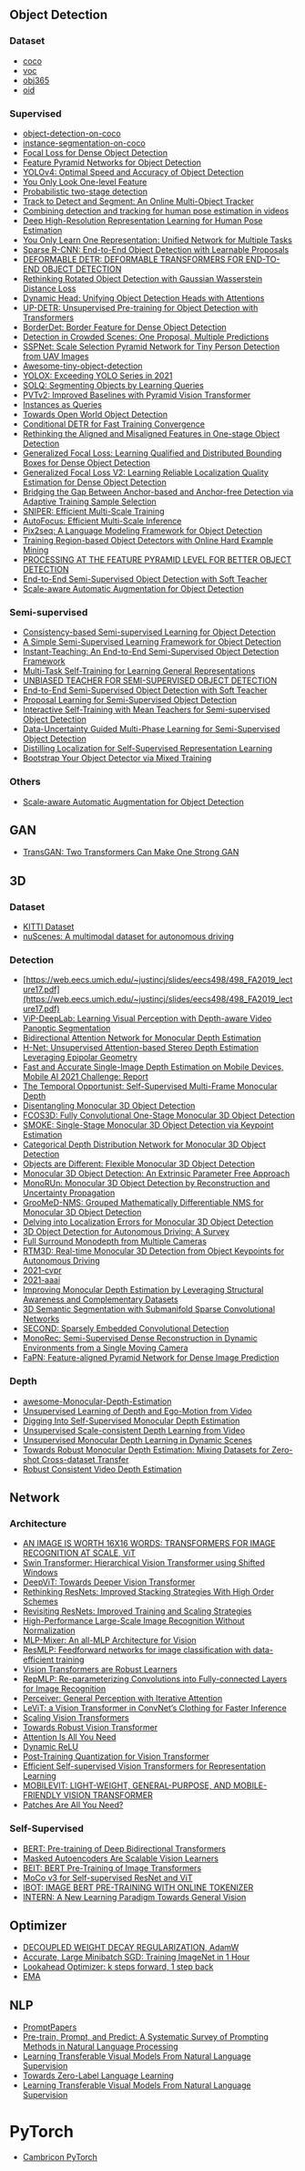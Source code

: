 

## Object Detection
### Dataset
- [coco]()
- [voc]()
- [obj365]()
- [oid]()

### Supervised
- [object-detection-on-coco](https://paperswithcode.com/sota/object-detection-on-coco)
- [instance-segmentation-on-coco](https://paperswithcode.com/sota/instance-segmentation-on-coco)
- [Focal Loss for Dense Object Detection](./1708.02002.pdf)
- [Feature Pyramid Networks for Object Detection](./1612.03144.pdf)
- [YOLOv4: Optimal Speed and Accuracy of Object Detection](./2004.10934.pdf)
- [You Only Look One-level Feature](./2103.09460.pdf)
- [Probabilistic two-stage detection](./2103.07461.pdf)
- [Track to Detect and Segment: An Online Multi-Object Tracker](./2103.08808.pdf)
- [Combining detection and tracking for human pose estimation in videos](./2003.13743.pdf)
- [Deep High-Resolution Representation Learning for Human Pose Estimation](./1902.09212.pdf)
- [You Only Learn One Representation: Unified Network for Multiple Tasks](./2105.04206.pdf)
- [Sparse R-CNN: End-to-End Object Detection with Learnable Proposals](./2011.12450.pdf)
- [DEFORMABLE DETR: DEFORMABLE TRANSFORMERS FOR END-TO-END OBJECT DETECTION](./2010.04159.pdf)
- [Rethinking Rotated Object Detection with Gaussian Wasserstein Distance Loss](./2101.11952.pdf)
- [Dynamic Head: Unifying Object Detection Heads with Attentions](https://arxiv.org/pdf/2106.08322.pdf)
- [UP-DETR: Unsupervised Pre-training for Object Detection with Transformers](https://arxiv.org/pdf/2011.09094.pdf)
- [BorderDet: Border Feature for Dense Object Detection](https://arxiv.org/pdf/2007.11056.pdf)
- [Detection in Crowded Scenes: One Proposal, Multiple Predictions](https://arxiv.org/pdf/2003.09163.pdf)
- [SSPNet: Scale Selection Pyramid Network for Tiny Person Detection from UAV Images](https://arxiv.org/pdf/2107.01548.pdf)
- [Awesome-tiny-object-detection](https://github.com/kuanhungchen/awesome-tiny-object-detection)
- [YOLOX: Exceeding YOLO Series in 2021](https://arxiv.org/pdf/2107.08430.pdf)
- [SOLQ: Segmenting Objects by Learning Queries](https://arxiv.org/pdf/2106.02351.pdf)
- [PVTv2: Improved Baselines with Pyramid Vision Transformer](https://arxiv.org/pdf/2106.13797.pdf)
- [Instances as Queries](https://arxiv.org/pdf/2105.01928v3.pdf)
- [Towards Open World Object Detection](https://arxiv.org/pdf/2103.02603.pdf)
- [Conditional DETR for Fast Training Convergence](https://github.com/Atten4Vis/ConditionalDETR)
- [Rethinking the Aligned and Misaligned Features in One-stage Object Detection](https://arxiv.org/pdf/2108.12176v1.pdf)
- [Generalized Focal Loss: Learning Qualified and Distributed Bounding Boxes for Dense Object Detection](https://arxiv.org/pdf/2006.04388.pdf)
- [Generalized Focal Loss V2: Learning Reliable Localization Quality Estimation for Dense Object Detection](https://arxiv.org/pdf/2011.12885.pdf)
- [Bridging the Gap Between Anchor-based and Anchor-free Detection via Adaptive Training Sample Selection](https://arxiv.org/pdf/1912.02424.pdf)
- [SNIPER: Efficient Multi-Scale Training](https://arxiv.org/pdf/1805.09300v3.pdf)
- [AutoFocus: Efficient Multi-Scale Inference]()
- [Pix2seq: A Language Modeling Framework for Object Detection]()
- [Training Region-based Object Detectors with Online Hard Example Mining](https://arxiv.org/pdf/1604.03540.pdf)
- [PROCESSING AT THE FEATURE PYRAMID LEVEL FOR BETTER OBJECT DETECTION](https://arxiv.org/pdf/2110.04004v1.pdf)
- [End-to-End Semi-Supervised Object Detection with Soft Teacher](https://arxiv.org/pdf/2106.09018v3.pdf)
- [Scale-aware Automatic Augmentation for Object Detection](https://arxiv.org/pdf/2103.17220.pdf)


### Semi-supervised
- [Consistency-based Semi-supervised Learning for Object Detection](https://papers.nips.cc/paper/2019/file/d0f4dae80c3d0277922f8371d5827292-Paper.pdf)
- [A Simple Semi-Supervised Learning Framework for Object Detection](https://arxiv.org/pdf/2005.04757.pdf)
- [Instant-Teaching: An End-to-End Semi-Supervised Object Detection Framework
](https://arxiv.org/pdf/2103.11402.pdf)
- [Multi-Task Self-Training for Learning General Representations](https://arxiv.org/pdf/2108.11353.pdf)
- [UNBIASED TEACHER FOR SEMI-SUPERVISED OBJECT DETECTION](https://arxiv.org/pdf/2102.09480.pdf)
- [End-to-End Semi-Supervised Object Detection with Soft Teacher](https://github.com/microsoft/SoftTeacher)
- [Proposal Learning for Semi-Supervised Object Detection](https://openaccess.thecvf.com/content/WACV2021/papers/Tang_Proposal_Learning_for_Semi-Supervised_Object_Detection_WACV_2021_paper.pdf)
- [Interactive Self-Training with Mean Teachers for Semi-supervised Object Detection](https://openaccess.thecvf.com/content/CVPR2021/papers/Yang_Interactive_Self-Training_With_Mean_Teachers_for_Semi-Supervised_Object_Detection_CVPR_2021_paper.pdf)
- [Data-Uncertainty Guided Multi-Phase Learning for Semi-Supervised Object Detection]()
- [Distilling Localization for Self-Supervised Representation Learning](./2004.06638.pdf)
- [Bootstrap Your Object Detector via Mixed Training](https://arxiv.org/pdf/2111.03056.pdf)

### Others
- [Scale-aware Automatic Augmentation for Object Detection]()


## GAN
- [TransGAN: Two Transformers Can Make One Strong GAN](./2102.07074.pdf)



## 3D
### Dataset
- [KITTI Dataset](http://www.cvlibs.net/publications/Geiger2013IJRR.pdf)
- [nuScenes: A multimodal dataset for autonomous driving](https://arxiv.org/pdf/1903.11027.pdf)

### Detection
- [https://web.eecs.umich.edu/~justincj/slides/eecs498/498_FA2019_lecture17.pdf](https://web.eecs.umich.edu/~justincj/slides/eecs498/498_FA2019_lecture17.pdf)
- [ViP-DeepLab: Learning Visual Perception with Depth-aware Video Panoptic Segmentation](https://arxiv.org/pdf/2012.05258.pdf)
- [Bidirectional Attention Network for Monocular Depth Estimation](https://arxiv.org/pdf/2009.00743.pdf)
- [H-Net: Unsupervised Attention-based Stereo Depth Estimation Leveraging Epipolar Geometry](./2104.11288.pdf)
- [Fast and Accurate Single-Image Depth Estimation on Mobile Devices, Mobile AI 2021 Challenge: Report](./2105.08630.pdf)
- [The Temporal Opportunist: Self-Supervised Multi-Frame Monocular Depth](https://arxiv.org/pdf/2104.14540.pdf)
- [Disentangling Monocular 3D Object Detection](https://arxiv.org/pdf/1905.12365.pdf)
- [FCOS3D: Fully Convolutional One-Stage Monocular 3D Object Detection](https://arxiv.org/pdf/2104.10956.pdf)
- [SMOKE: Single-Stage Monocular 3D Object Detection via Keypoint Estimation](https://arxiv.org/pdf/2002.10111.pdf)
- [Categorical Depth Distribution Network for Monocular 3D Object Detection](https://arxiv.org/pdf/2103.01100.pdf)
- [Objects are Different: Flexible Monocular 3D Object Detection](https://arxiv.org/pdf/2104.02323.pdf)
- [Monocular 3D Object Detection: An Extrinsic Parameter Free Approach](https://openaccess.thecvf.com/content/CVPR2021/papers/Zhou_Monocular_3D_Object_Detection_An_Extrinsic_Parameter_Free_Approach_CVPR_2021_paper.pdf)
- [MonoRUn: Monocular 3D Object Detection by Reconstruction and Uncertainty Propagation](https://openaccess.thecvf.com/content/CVPR2021/papers/Chen_MonoRUn_Monocular_3D_Object_Detection_by_Reconstruction_and_Uncertainty_Propagation_CVPR_2021_paper.pdf)
- [GrooMeD-NMS: Grouped Mathematically Differentiable NMS for Monocular 3D Object Detection](https://openaccess.thecvf.com/content/CVPR2021/papers/Kumar_GrooMeD-NMS_Grouped_Mathematically_Differentiable_NMS_for_Monocular_3D_Object_Detection_CVPR_2021_paper.pdf)
- [Delving into Localization Errors for Monocular 3D Object Detection](https://openaccess.thecvf.com/content/CVPR2021/papers/Ma_Delving_Into_Localization_Errors_for_Monocular_3D_Object_Detection_CVPR_2021_paper.pdf)
- [3D Object Detection for Autonomous Driving: A Survey](https://arxiv.org/pdf/2106.10823.pdf)
- [Full Surround Monodepth from Multiple Cameras](https://arxiv.org/pdf/2104.00152.pdf)
- [RTM3D: Real-time Monocular 3D Detection from Object Keypoints for Autonomous Driving](https://arxiv.org/pdf/2001.03343.pdf)
- [2021-cvpr](https://zhuanlan.zhihu.com/p/389319123)
- [2021-aaai](https://zhuanlan.zhihu.com/p/345240056)
- [Improving Monocular Depth Estimation by Leveraging Structural Awareness and Complementary Datasets](https://arxiv.org/pdf/2007.11256.pdf)
- [3D Semantic Segmentation with Submanifold Sparse Convolutional Networks](https://arxiv.org/pdf/1711.10275.pdf)
- [SECOND: Sparsely Embedded Convolutional Detection](https://pdfs.semanticscholar.org/5125/a16039cabc6320c908a4764f32596e018ad3.pdf)
- [MonoRec: Semi-Supervised Dense Reconstruction in Dynamic Environments from a Single Moving Camera](https://arxiv.org/pdf/2011.11814.pdf)
- [FaPN: Feature-aligned Pyramid Network for Dense Image Prediction](https://arxiv.org/pdf/2108.07058.pdf)


### Depth
- [awesome-Monocular-Depth-Estimation](https://github.com/paprrik/awesome-Monocular-Depth-Estimation)
- [Unsupervised Learning of Depth and Ego-Motion from Video](https://openaccess.thecvf.com/content_cvpr_2017/papers/Zhou_Unsupervised_Learning_of_CVPR_2017_paper.pdf)
- [Digging Into Self-Supervised Monocular Depth Estimation](https://arxiv.org/pdf/1806.01260.pdf)
- [Unsupervised Scale-consistent Depth Learning from Video](https://arxiv.org/pdf/2105.11610.pdf)
- [Unsupervised Monocular Depth Learning in Dynamic Scenes](https://arxiv.org/pdf/2010.16404.pdf)
- [Towards Robust Monocular Depth Estimation: Mixing Datasets for Zero-shot Cross-dataset Transfer](https://arxiv.org/pdf/1907.01341.pdf)
- [Robust Consistent Video Depth Estimation](https://github.com/facebookresearch/robust_cvd)


## Network
### Architecture
- [AN IMAGE IS WORTH 16X16 WORDS: TRANSFORMERS FOR IMAGE RECOGNITION AT SCALE, ViT](./2010.11929.pdf)
- [Swin Transformer: Hierarchical Vision Transformer using Shifted Windows](./2103.14030.pdf)
- [DeepViT: Towards Deeper Vision Transformer](./2103.11886.pdf)
- [Rethinking ResNets: Improved Stacking Strategies With High Order Schemes](./2103.15244.pdf)
- [Revisiting ResNets: Improved Training and Scaling Strategies](./2103.07579.pdf)
- [High-Performance Large-Scale Image Recognition Without Normalization](./2102.06171.pdf)
- [MLP-Mixer: An all-MLP Architecture for Vision](./2105.01601.pdf)
- [ResMLP: Feedforward networks for image classification with data-efficient training](./2105.03404.pdf)
- [Vision Transformers are Robust Learners](./2105.07581.pdf)
- [RepMLP: Re-parameterizing Convolutions into Fully-connected Layers for Image Recognition](./2105.01883.pdf)
- [Perceiver: General Perception with Iterative Attention](./2103.03206.pdf)
- [LeViT: a Vision Transformer in ConvNet’s Clothing for Faster Inference](./2104.01136.pdf)
- [Scaling Vision Transformers](./2106.04560.pdf)
- [Towards Robust Vision Transformer](./2105.07926.pdf)
- [Attention Is All You Need](https://arxiv.org/pdf/1706.03762.pdf)
- [Dynamic ReLU](https://arxiv.org/pdf/2003.10027.pdf)
- [Post-Training Quantization for Vision Transformer](https://arxiv.org/pdf/2106.14156.pdf)
- [Efficient Self-supervised Vision Transformers for Representation Learning
](https://arxiv.org/pdf/2106.09785.pdf)
- [MOBILEVIT: LIGHT-WEIGHT, GENERAL-PURPOSE, AND MOBILE-FRIENDLY VISION TRANSFORMER](https://arxiv.org/pdf/2110.02178.pdf)
- [Patches Are All You Need?](https://openreview.net/pdf?id=TVHS5Y4dNvM)

### Self-Supervised
- [BERT: Pre-training of Deep Bidirectional Transformers](https://arxiv.org/pdf/1810.04805.pdf)
- [Masked Autoencoders Are Scalable Vision Learners](https://arxiv.org/pdf/2111.06377.pdf)
- [BEIT: BERT Pre-Training of Image Transformers](https://arxiv.org/pdf/2106.08254.pdf)
- [MoCo v3 for Self-supervised ResNet and ViT](https://github.com/facebookresearch/moco-v3)
- [IBOT: IMAGE BERT PRE-TRAINING WITH ONLINE TOKENIZER](https://arxiv.org/pdf/2111.07832.pdf)
- [INTERN: A New Learning Paradigm Towards General Vision](https://arxiv.org/pdf/2111.08687.pdf)


## Optimizer
- [DECOUPLED WEIGHT DECAY REGULARIZATION, AdamW](./1711.05101.pdf)
- [Accurate, Large Minibatch SGD: Training ImageNet in 1 Hour](https://arxiv.org/pdf/1706.02677.pdf)
- [Lookahead Optimizer: k steps forward, 1 step back](https://arxiv.org/pdf/1907.08610.pdf)
- [EMA](https://zhuanlan.zhihu.com/p/68748778)


## NLP
- [PromptPapers](https://github.com/thunlp/PromptPapers)
- [Pre-train, Prompt, and Predict: A Systematic Survey of Prompting Methods in Natural Language Processing](https://arxiv.org/pdf/2107.13586.pdf)
- [Learning Transferable Visual Models From Natural Language Supervision](https://arxiv.org/pdf/2103.00020.pdf)
- [Towards Zero-Label Language Learning](https://arxiv.org/pdf/2109.09193.pdf)
- [Learning Transferable Visual Models From Natural Language Supervision](https://arxiv.org/pdf/2103.00020.pdf)



# PyTorch
- [Cambricon PyTorch](https://www.cambricon.com/docs/pytorch/index.html)